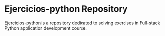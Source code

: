 # Ejercicios-python Repository

Ejercicios-python is a repository dedicated to solving exercises in Full-stack Python application development course.
